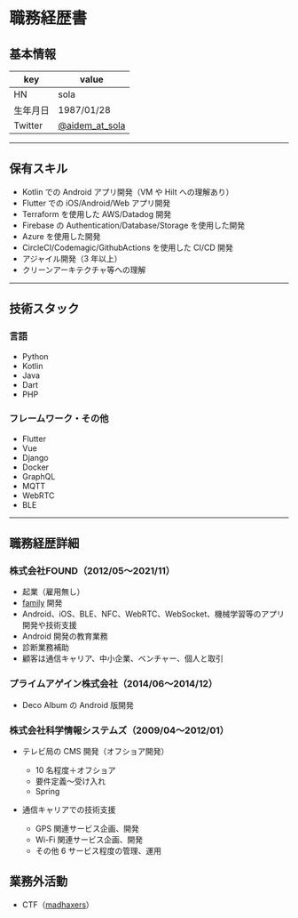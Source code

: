 # 職務経歴書

## 基本情報

|key|value|
|---|---|
|HN|sola|
|生年月日|1987/01/28|
|Twitter|[@aidem_at_sola](https://twitter.com/aidem_at_sola)|

---

## 保有スキル

- Kotlin での Android アプリ開発（VM や Hilt への理解あり）
- Flutter での iOS/Android/Web アプリ開発
- Terraform を使用した AWS/Datadog 開発
- Firebase の Authentication/Database/Storage を使用した開発
- Azure を使用した開発
- CircleCI/Codemagic/GithubActions を使用した CI/CD 開発
- アジャイル開発（3 年以上）
- クリーンアーキテクチャ等への理解


---

## 技術スタック

### 言語

- Python
- Kotlin
- Java
- Dart
- PHP

### フレームワーク・その他

- Flutter
- Vue
- Django
- Docker
- GraphQL
- MQTT
- WebRTC
- BLE

---

## 職務経歴詳細

### 株式会社FOUND（2012/05〜2021/11）

- 起業（雇用無し）
- [family](https://kindred.tokyo/) 開発
- Android、iOS、BLE、NFC、WebRTC、WebSocket、機械学習等のアプリ開発や技術支援
- Android 開発の教育業務
- 診断業務補助
- 顧客は通信キャリア、中小企業、ベンチャー、個人と取引

### プライムアゲイン株式会社（2014/06〜2014/12）

- Deco Album の Android 版開発

### 株式会社科学情報システムズ（2009/04〜2012/01）

- テレビ局の CMS 開発（オフショア開発）
    - 10 名程度＋オフショア
    - 要件定義〜受け入れ
    - Spring

- 通信キャリアでの技術支援
    - GPS 関連サービス企画、開発
    - Wi-Fi 関連サービス企画、開発
    - その他 6 サービス程度の管理、運用

## 業務外活動

- CTF（[madhaxers](https://github.com/madhaxers)）